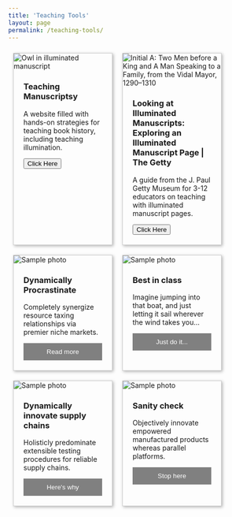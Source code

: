 ```yaml
---
title: 'Teaching Tools'
layout: page
permalink: /teaching-tools/
---
```

<style>
  .cards {
    display: flex;
    flex-wrap: wrap;
    align-items: stretch;
  }
  .card {
    flex: 0 0 200px;
    margin: 10px;
    border: 1px solid #ccc;
    box-shadow: 2px 2px 6px 0px  rgba(0,0,0,0.3);
  } 
  .card img {
    max-width: 100%;
  }
  .card .text {
    padding: 0 20px 20px;
  }
  .card .text > button {
    background: gray;
    border: 0;
    color: white;
    padding: 10px;
    width: 100%;
    }
</style>

<main class="cards">
  <article class="card">
    <img src="https://static.wixstatic.com/media/9c2ff8_6effc03ec4894476b1e044d2a32638f4~mv2.jpg/v1/fill/w_602,h_520,al_c,q_80,usm_0.66_1.00_0.01,enc_auto/313D201B-1C39-4221-909F-3A454C2CAFE3_1_201_a_edited.jpg" alt="Owl in illuminated manuscript">
    <div class="text">
      <h3>Teaching Manuscriptsy</h3>
      <p>A website filled with hands-on strategies for teaching book history, including teaching illumination.</p>
      <a href="https://www.teachingmanuscripts.com" class='card-link'>
         <button>Click Here</button>
         </a>
    </div>
  </article>
  <article class="card">
      <img src="https://www.getty.edu/art/collections/images/m/00514301.jpg" alt="Initial A: Two Men before a King and A Man Speaking to a Family, from the Vidal Mayor, 1290–1310">
      <div class="text">
      <h3>Looking at Illuminated Manuscripts: Exploring an Illuminated Manuscript Page | The Getty</h3>
      <p>A guide from the J. Paul Getty Museum for 3-12 educators on teaching with illuminated manuscript pages.</p>
      <a href="https://www.getty.edu/education/teachers/classroom_resources/curricula/manuscripts/manuscripts_lesson01.html" class='card-link'>
         <button>Click Here</button>
         </a>
    </div>
  </article>
  <article class="card">
    <img src="/pix/samples/22l.jpg" alt="Sample photo">
    <div class="text">
      <h3>Dynamically Procrastinate</h3>
      <p>Completely synergize resource taxing relationships via premier niche markets.</p>
      <button>Read more</button>
    </div>
  </article>
  <article class="card">
    <img src="/pix/samples/15l.jpg" alt="Sample photo">
    <div class="text">
      <h3>Best in class</h3>
      <p>Imagine jumping into that boat, and just letting it sail wherever the wind takes you...</p>
      <button>Just do it...</button>
    </div>
  </article>
  <article class="card">
    <img src="/pix/samples/25m.jpg" alt="Sample photo">
    <div class="text">
      <h3>Dynamically innovate supply chains</h3>
      <p>Holisticly predominate extensible testing procedures for reliable supply chains.</p>
      <button>Here's why</button>
    </div>
  </article>
  <article class="card">
    <img src="/pix/samples/16l.jpg" alt="Sample photo">
    <div class="text">
      <h3>Sanity check</h3>
      <p>Objectively innovate empowered manufactured products whereas parallel platforms.</p>
      <button>Stop here</button>
    </div>
  </article>
</main>

